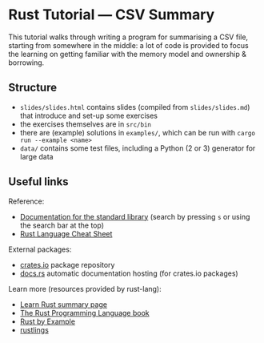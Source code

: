 # Rust Tutorial — CSV Summary

This tutorial walks through writing a program for summarising a CSV
file, starting from somewhere in the middle: a lot of code is provided
to focus the learning on getting familiar with the memory model and
ownership & borrowing.

## Structure

- `slides/slides.html` contains slides (compiled from
  `slides/slides.md`) that introduce and set-up some exercises
- the exercises themselves are in `src/bin`
- there are (example) solutions in `examples/`, which can be run with
  `cargo run --example <name>`
- `data/` contains some test files, including a Python (2 or 3)
  generator for large data

## Useful links

Reference:

- [Documentation for the standard
  library](https://doc.rust-lang.org/std/index.html) (search by
  pressing `s` or using the search bar at the top)
- [Rust Language Cheat Sheet](https://cheats.rs)

External packages:

- [crates.io](https://crates.io) package repository
- [docs.rs](https://docs.rs) automatic documentation hosting (for
  crates.io packages)

Learn more (resources provided by rust-lang):

- [Learn Rust summary page](https://www.rust-lang.org/learn)
- [The Rust Programming Language book](https://doc.rust-lang.org/stable/book/)
- [Rust by Example](https://doc.rust-lang.org/rust-by-example/)
- [rustlings](https://github.com/rust-lang/rustlings/)
